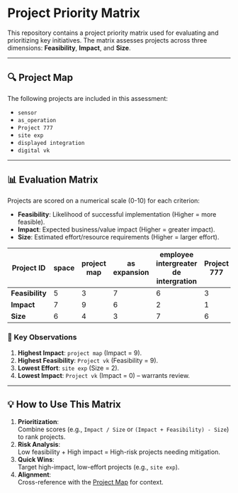 # Project Priority Matrix

This repository contains a project priority matrix used for evaluating and prioritizing key initiatives. The matrix assesses projects across three dimensions: **Feasibility**, **Impact**, and **Size**. 

---

## 🔍 Project Map
The following projects are included in this assessment:
- `sensor`
- `as_operation`
- `Project 777`
- `site exp`
- `displayed integration`
- `digital vk`

---

## 📊 Evaluation Matrix
Projects are scored on a numerical scale (0-10) for each criterion:
- **Feasibility**: Likelihood of successful implementation (Higher = more feasible).
- **Impact**: Expected business/value impact (Higher = greater impact).
- **Size**: Estimated effort/resource requirements (Higher = larger effort).

| Project ID                     | space | project map | as expansion | employee intergreater de intergration | Project 777 | Project IDd | Project vk | site exp | site  |
|--------------------------------|-------|-------------|--------------|---------------------------------------|-------------|-------------|------------|----------|-------|
| **Feasibility**                | 5     | 3           | 7            | 6                                     | 3           | 7           | 9          | 6        | 8     |
| **Impact**                     | 7     | 9           | 6            | 2                                     | 1           | 5           | 0          | 1        | 5     |
| **Size**                       | 6     | 4           | 3            | 7                                     | 6           | 3           | 4          | 2        | 3     |

### 🔑 Key Observations
1. **Highest Impact**: `project map` (Impact = 9).
2. **Highest Feasibility**: `Project vk` (Feasibility = 9).
3. **Lowest Effort**: `site exp` (Size = 2).
4. **Lowest Impact**: `Project vk` (Impact = 0) – warrants review.

---

## 💡 How to Use This Matrix
1. **Prioritization**:  
   Combine scores (e.g., `Impact / Size` or `(Impact + Feasibility) - Size`) to rank projects.
2. **Risk Analysis**:  
   Low feasibility + High impact = High-risk projects needing mitigation.
3. **Quick Wins**:  
   Target high-impact, low-effort projects (e.g., `site exp`).
4. **Alignment**:  
   Cross-reference with the [Project Map](#-project-map) for context.

